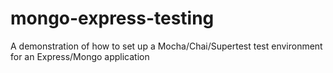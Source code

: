 # mongo-express-testing
A demonstration of how to set up a Mocha/Chai/Supertest test environment for an Express/Mongo application

